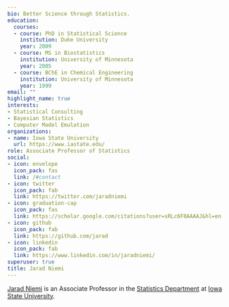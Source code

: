 ```yaml
---
bio: Better Science through Statistics.
education:
  courses:
  - course: PhD in Statistical Science
    institution: Duke University
    year: 2009
  - course: MS in Biostatistics
    institution: University of Minnesota
    year: 2005
  - course: BChE in Chemical Engineering
    institution: University of Minnesota
    year: 1999
email: ""
highlight_name: true
interests:
- Statistical Consulting
- Bayesian Statistics
- Computer Model Emulation
organizations:
- name: Iowa State University
  url: https://www.iastate.edu/
role: Associate Professor of Statistics
social:
- icon: envelope
  icon_pack: fas
  link: /#contact
- icon: twitter
  icon_pack: fab
  link: https://twitter.com/jaradniemi
- icon: graduation-cap
  icon_pack: fas
  link: https://scholar.google.com/citations?user=sRLc6F8AAAAJ&hl=en
- icon: github
  icon_pack: fab
  link: https://github.com/jarad
- icon: linkedin
  icon_pack: fab
  link: https://www.linkedin.com/in/jaradniemi/
superuser: true
title: Jarad Niemi
---
```


[Jarad Niemi](https://www.jarad.me/)
is an Associate Professor in the 
[Statistics Department](https://www.stat.iastate.edu/) at 
[Iowa State University](https://www.iastate.edu/). 
